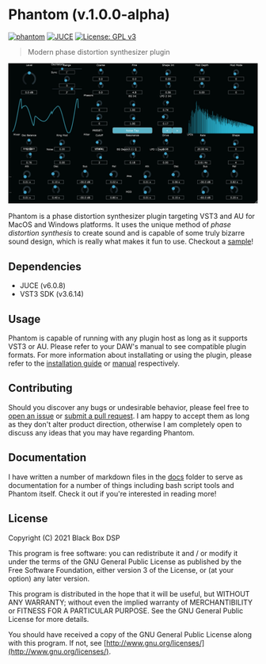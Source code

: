 # Phantom (v.1.0.0-alpha)

[![phantom](https://github.com/blackboxdsp/phantom/workflows/phantom/badge.svg)](https://github.com/blackboxdsp/phantom/actions?query=workflow%3Aphantom)
[![JUCE](https://img.shields.io/badge/JUCE-v6.0.8-ff69b4)](https://juce.com/)
[![License: GPL v3](https://img.shields.io/badge/License-GPLv3-blue.svg)](https://www.gnu.org/licenses/gpl-3.0)

> Modern phase distortion synthesizer plugin

<div style="text-align: center">
    <img 
        src="./phantom.png" 
        alt="Phantom screenshot" 
        title="Phantom running in Ableton Live 10"
        width="720"
    />
</div>

Phantom is a phase distortion synthesizer plugin targeting VST3 and AU for MacOS and Windows platforms. It uses the unique method of *phase distortion synthesis* to create sound and is capable of some truly bizarre sound design, which is really what makes it fun to use. Checkout a [sample](https://soundcloud.com/apellum/sample-phantom-phase-distortion-synthesizer)!

## Dependencies

- JUCE (v6.0.8)
- VST3 SDK (v3.6.14)

## Usage

Phantom is capable of running with any plugin host as long as it supports VST3 or AU. Please refer to your DAW's manual to see compatible plugin formats. For more information about installating or using the plugin, please refer to the [installation guide](./info/INSTALLATION.md) or [manual](./info/MANUAL.md) respectively.

## Contributing

Should you discover any bugs or undesirable behavior, please feel free to [open an issue](https://github.com/blackboxdsp/phantom/issues/new) or [submit a pull request](https://github.com/blackboxdsp/phantom/compare). I am happy to accept them as long as they don't alter product direction, otherwise I am completely open to discuss any ideas that you may have regarding Phantom.

## Documentation

I have written a number of markdown files in the [docs](./docs/README.md) folder to serve as documentation for a number of things including bash script tools and Phantom itself. Check it out if you're interested in reading more!

## License

Copyright (C) 2021 Black Box DSP

This program is free software: you can redistribute it and / or modify it under the terms of the GNU General Public License as published by the Free Software Foundation, either version 3 of the License, or (at your option) any later version.

This program is distributed in the hope that it will be useful, but WITHOUT ANY WARRANTY; without even the implied warranty of MERCHANTIBILITY or FITNESS FOR A PARTICULAR PURPOSE. See the GNU General Public License for more details. 

You should have received a copy of the GNU General Public License along with this program. If not, see [http://www.gnu.org/licenses/](http://www.gnu.org/licenses/).
